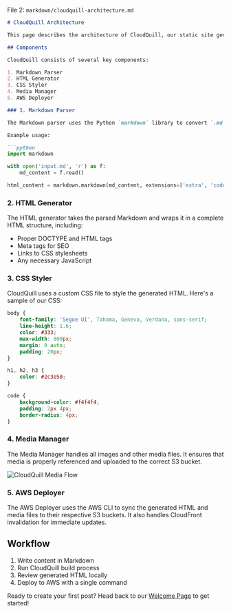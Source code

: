 File 2: `markdown/cloudquill-architecture.md`

```markdown
# CloudQuill Architecture

This page describes the architecture of CloudQuill, our static site generator. If you haven't seen our main page yet, check out the [Welcome to CloudQuill](welcome-to-cloudquill.md) page first.

## Components

CloudQuill consists of several key components:

1. Markdown Parser
2. HTML Generator
3. CSS Styler
4. Media Manager
5. AWS Deployer

### 1. Markdown Parser

The Markdown parser uses the Python `markdown` library to convert `.md` files into HTML. It supports various extensions for enhanced functionality.

Example usage:

```python
import markdown

with open('input.md', 'r') as f:
    md_content = f.read()

html_content = markdown.markdown(md_content, extensions=['extra', 'codehilite'])
```

### 2. HTML Generator

The HTML generator takes the parsed Markdown and wraps it in a complete HTML structure, including:

- Proper DOCTYPE and HTML tags
- Meta tags for SEO
- Links to CSS stylesheets
- Any necessary JavaScript

### 3. CSS Styler

CloudQuill uses a custom CSS file to style the generated HTML. Here's a sample of our CSS:

```css
body {
    font-family: 'Segoe UI', Tahoma, Geneva, Verdana, sans-serif;
    line-height: 1.6;
    color: #333;
    max-width: 800px;
    margin: 0 auto;
    padding: 20px;
}

h1, h2, h3 {
    color: #2c3e50;
}

code {
    background-color: #f4f4f4;
    padding: 2px 4px;
    border-radius: 4px;
}
```

### 4. Media Manager

The Media Manager handles all images and other media files. It ensures that media is properly referenced and uploaded to the correct S3 bucket.

![CloudQuill Media Flow](https://media.yourdomain.com/cloudquill-media-flow.png)

### 5. AWS Deployer

The AWS Deployer uses the AWS CLI to sync the generated HTML and media files to their respective S3 buckets. It also handles CloudFront invalidation for immediate updates.

## Workflow

1. Write content in Markdown
2. Run CloudQuill build process
3. Review generated HTML locally
4. Deploy to AWS with a single command

Ready to create your first post? Head back to our [Welcome Page](welcome-to-cloudquill.md) to get started!